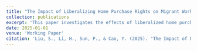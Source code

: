 ```yaml
---
title: "The Impact of Liberalizing Home Purchase Rights on Migrant Worker Citizenization: Evidence from China's Abolition of Housing Purchase Restrictions"
collection: publications
excerpt: 'This paper investigates the effects of liberalized home purchase rights on migrant worker citizenization using a difference-in-differences (DID) model.'
date: 2025-01-01
venue: 'Working Paper'
citation: 'Liu, S., Li, H., Sun, P., & Cao, Y. (2025). "The Impact of Liberalizing Home Purchase Rights on Migrant Worker Citizenization: Evidence from China\'s Abolition of Housing Purchase Restrictions." Working Paper.'
---
```

